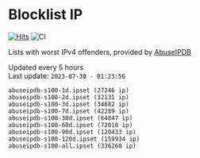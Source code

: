 # Blocklist IP

[![Hits](https://hits.seeyoufarm.com/api/count/incr/badge.svg?url=https%3A%2F%2Fgithub.com%2Fborestad%2Fblocklist-ip%2F&count_bg=%2379C83D&title_bg=%23555555&icon=&icon_color=%23E7E7E7&title=hits&edge_flat=false)](https://hits.seeyoufarm.com)  ![CI](https://img.shields.io/github/workflow/status/borestad/blocklist-ip/CI?style=flat-square)

Lists with worst IPv4 offenders, provided by [AbuseIPDB](https://www.abuseipdb.com/)

<!-- FOOTER-PLACEHOLDER -->
Updated every 5 hours<br>
Last update: `2023-07-30 - 01:23:56`
```
abuseipdb-s100-1d.ipset (27246 ip)
abuseipdb-s100-2d.ipset (32131 ip)
abuseipdb-s100-3d.ipset (34682 ip)
abuseipdb-s100-7d.ipset (42289 ip)
abuseipdb-s100-30d.ipset (64847 ip)
abuseipdb-s100-60d.ipset (72016 ip)
abuseipdb-s100-90d.ipset (120433 ip)
abuseipdb-s100-120d.ipset (159934 ip)
abuseipdb-s100-all.ipset (336260 ip)
```
